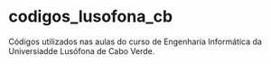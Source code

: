 # codigos_lusofona_cb
Códigos utilizados nas aulas do curso de Engenharia Informática da Universiadde Lusófona de Cabo Verde.
